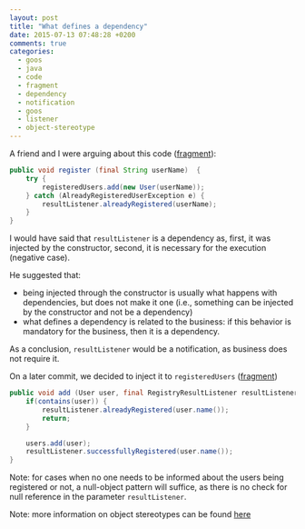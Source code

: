 ```yaml
---
layout: post
title: "What defines a dependency"
date: 2015-07-13 07:48:28 +0200
comments: true
categories: 
  - goos
  - java
  - code
  - fragment
  - dependency
  - notification
  - goos
  - listener
  - object-stereotype
---
```


A friend and I were arguing about this code ([fragment][fragment-registry-1]):

```java
public void register (final String userName)  {
    try {
        registeredUsers.add(new User(userName));
    } catch (AlreadyRegisteredUserException e) {
        resultListener.alreadyRegistered(userName);
    }
}
```

I would have said that ``resultListener`` is a dependency as, first, it was injected by the constructor, second, it is necessary for the execution (negative case).

He suggested that:

  * being injected through  the constructor is usually what happens with dependencies, but does not make it one (i.e., something can be injected by the constructor and not be a dependency)
  * what defines a dependency is related to the business: if this behavior is mandatory for the business, then it is a dependency. 

As a conclusion, ``resultListener`` would be a notification, as business does not require it.

On a later commit, we decided to inject it to ``registeredUsers`` ([fragment][fragment-registered-users-1])

```java
public void add (User user, final RegistryResultListener resultListener) {
    if(contains(user)) {
        resultListener.alreadyRegistered(user.name());
        return;
    }

    users.add(user);
    resultListener.successfullyRegistered(user.name());
}
```

Note: for cases when no one needs to be informed about the users being registered or not, a null-object pattern will suffice, as there is no check for null reference in the parameter ``resultListener``.

Note: more information on object stereotypes can be found [here][object-stereotypes]


[fragment-registry-1]: https://github.com/alvarogarcia7/cos/blob/7bf866bdfb9006d73a0124e00152e55c520d98a4/src/main/java/users/Registry.java
[fragment-registered-users-1]: https://github.com/alvarogarcia7/cos/blob/c89bec1a2de388165676f095c2218afeb1321374/src/main/java/users/InMemoryRegisteredUsers.java
[object-stereotypes]: ../../../../2015/07/13/object-peer-stereotypes/